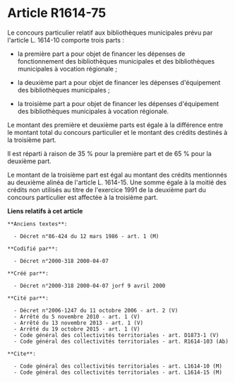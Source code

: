 # Article R1614-75

Le concours particulier relatif aux bibliothèques municipales prévu par l'article L. 1614-10 comporte trois parts :

- la première part a pour objet de financer les dépenses de fonctionnement des bibliothèques municipales et des bibliothèques
municipales à vocation régionale ;

- la deuxième part a pour objet de financer les dépenses d'équipement des bibliothèques municipales ;

- la troisième part a pour objet de financer les dépenses d'équipement des bibliothèques municipales à vocation régionale.

Le montant des première et deuxième parts est égale à la différence entre le montant total du concours particulier et le
montant des crédits destinés à la troisième part.

Il est réparti à raison de 35 % pour la première part et de 65 % pour la deuxième part.

Le montant de la troisième part est égal au montant des crédits mentionnés au deuxième alinéa de l'article L. 1614-15. Une
somme égale à la moitié des crédits non utilisés au titre de l'exercice 1991 de la deuxième part du concours particulier est
affectée à la troisième part.

**Liens relatifs à cet article**

	**Anciens textes**:

	  - Décret n°86-424 du 12 mars 1986 - art. 1 (M)

	**Codifié par**:

	  - Décret n°2000-318 2000-04-07

	**Créé par**:

	  - Décret n°2000-318 2000-04-07 jorf 9 avril 2000

	**Cité par**:

	  - Décret n°2006-1247 du 11 octobre 2006 - art. 2 (V)
	  - Arrêté du 5 novembre 2010 - art. 1 (V)
	  - Arrêté du 13 novembre 2013 - art. 1 (V)
	  - Arrêté du 19 octobre 2015 - art. 1 (V)
	  - Code général des collectivités territoriales - art. D1873-1 (V)
	  - Code général des collectivités territoriales - art. R1614-103 (Ab)

	**Cite**:

	  - Code général des collectivités territoriales - art. L1614-10 (M)
	  - Code général des collectivités territoriales - art. L1614-15 (M)

